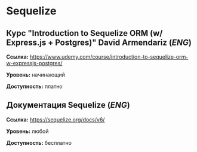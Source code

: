 # Sequelize

## Курс "Introduction to Sequelize ORM (w/ Express.js + Postgres)" David Armendariz (*ENG*)

**Ссылка:** https://www.udemy.com/course/introduction-to-sequelize-orm-w-expressjs-postgres/

**Уровень:** начинающий

**Доступность:** платно

## Документация Sequelize (*ENG*)

**Ссылка:** https://sequelize.org/docs/v6/

**Уровень:** любой

**Доступность:** бесплатно